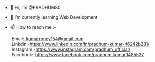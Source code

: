 - 👋 Hi, I’m @PRADHUM80

- 🌱 I’m currently learning  Web Development
  
- 📫 How to reach me :-


  .Email:-kumarroney154@gmail.com <br/>
  .Linkdin:-https://www.linkedin.com/in/pradhum-kumar-46242b281/<br/>
  .Instagram:-https://www.instagram.com/pradhum_official/<br/>
  .Facebook:-https://www.facebook.com/pradhum.kumar.1485537
  

<!---
PRADHUM80/PRADHUM80 is a ✨ special ✨ repository because its `README.md` (this file) appears on your GitHub profile.
You can click the Preview link to take a look at your changes.
--->
